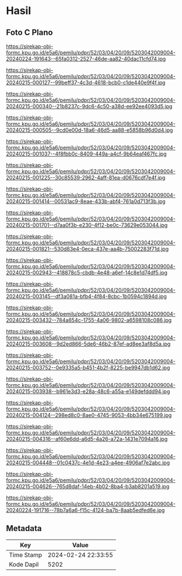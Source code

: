 # Hasil

## Foto C Plano

https://sirekap-obj-formc.kpu.go.id/e5a6/pemilu/pdpr/52/03/04/20/09/5203042009004-20240224-191643--65fa0312-2527-46de-aa82-40dac11cfd74.jpg

https://sirekap-obj-formc.kpu.go.id/e5a6/pemilu/pdpr/52/03/04/20/09/5203042009004-20240215-000127--99beff37-4c3d-4618-bcb0-c1de440e9f4f.jpg

https://sirekap-obj-formc.kpu.go.id/e5a6/pemilu/pdpr/52/03/04/20/09/5203042009004-20240215-000340--21b8237c-9dc6-4c50-a38d-ee92ee4093d5.jpg

https://sirekap-obj-formc.kpu.go.id/e5a6/pemilu/pdpr/52/03/04/20/09/5203042009004-20240215-000505--9cd0e00d-18a6-46d5-aa88-e5858b96d0d4.jpg

https://sirekap-obj-formc.kpu.go.id/e5a6/pemilu/pdpr/52/03/04/20/09/5203042009004-20240215-001037--4f8fbb0c-8409-449a-a4cf-9b64eaf467fc.jpg

https://sirekap-obj-formc.kpu.go.id/e5a6/pemilu/pdpr/52/03/04/20/09/5203042009004-20240215-001225--30c85539-2962-4aff-81ea-d0676cdf7e4f.jpg

https://sirekap-obj-formc.kpu.go.id/e5a6/pemilu/pdpr/52/03/04/20/09/5203042009004-20240215-001414--00531ac9-8eae-433b-abf4-761a0d713f3b.jpg

https://sirekap-obj-formc.kpu.go.id/e5a6/pemilu/pdpr/52/03/04/20/09/5203042009004-20240215-001701--d7aa0f3b-e230-4f12-be0c-73629e053044.jpg

https://sirekap-obj-formc.kpu.go.id/e5a6/pemilu/pdpr/52/03/04/20/09/5203042009004-20240215-001821--530d83e4-0eca-437e-aa4b-75002283f71d.jpg

https://sirekap-obj-formc.kpu.go.id/e5a6/pemilu/pdpr/52/03/04/20/09/5203042009004-20240215-002943--418878c5-cbdb-4e48-a6ef-14c8e1d74df5.jpg

https://sirekap-obj-formc.kpu.go.id/e5a6/pemilu/pdpr/52/03/04/20/09/5203042009004-20240215-003145--df3a081a-bfb4-4f84-8cbc-1b0594c1894d.jpg

https://sirekap-obj-formc.kpu.go.id/e5a6/pemilu/pdpr/52/03/04/20/09/5203042009004-20240215-003432--784a654c-1755-4a06-9802-a6598108c086.jpg

https://sirekap-obj-formc.kpu.go.id/e5a6/pemilu/pdpr/52/03/04/20/09/5203042009004-20240215-003608--9d2ed866-5de6-46b2-87ef-ad8ee3af8d5a.jpg

https://sirekap-obj-formc.kpu.go.id/e5a6/pemilu/pdpr/52/03/04/20/09/5203042009004-20240215-003752--0e9335a5-b451-4b2f-8225-be9947db1d62.jpg

https://sirekap-obj-formc.kpu.go.id/e5a6/pemilu/pdpr/52/03/04/20/09/5203042009004-20240215-003938--b961e3d3-e28a-48c6-a55a-e149defddd94.jpg

https://sirekap-obj-formc.kpu.go.id/e5a6/pemilu/pdpr/52/03/04/20/09/5203042009004-20240215-004124--298ed8c0-8ae0-4745-9053-4bb34e675199.jpg

https://sirekap-obj-formc.kpu.go.id/e5a6/pemilu/pdpr/52/03/04/20/09/5203042009004-20240215-004316--af60e6dd-a6d5-4a26-a72a-1431e7094a16.jpg

https://sirekap-obj-formc.kpu.go.id/e5a6/pemilu/pdpr/52/03/04/20/09/5203042009004-20240215-004448--01c0437c-4e1d-4e23-a4ee-4906af7e2abc.jpg

https://sirekap-obj-formc.kpu.go.id/e5a6/pemilu/pdpr/52/03/04/20/09/5203042009004-20240215-004626--765d8daf-14eb-4b02-8ba4-b3ab8201a519.jpg

https://sirekap-obj-formc.kpu.go.id/e5a6/pemilu/pdpr/52/03/04/20/09/5203042009004-20240224-191716--78b7a6a6-f15c-4124-ba7b-8aab5edfed6e.jpg


## Metadata

| Key        | Value               |
| ---------- | ------------------- |
| Time Stamp | 2024-02-24 22:33:55 |
| Kode Dapil | 5202                |



